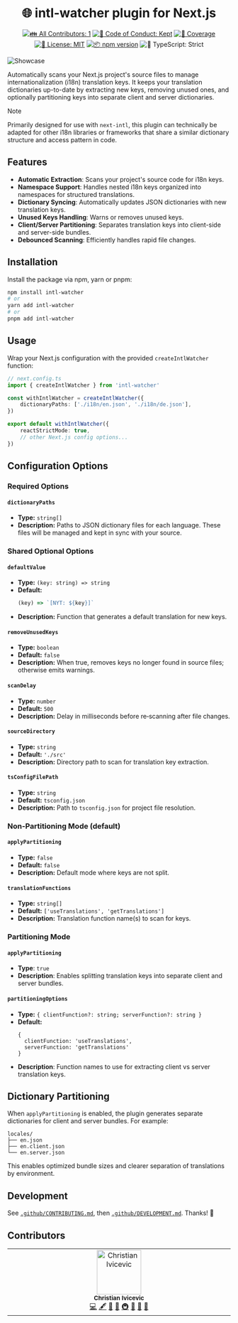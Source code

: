 <h1 align="center">🌐 intl-watcher plugin for Next.js </h1>

<p align="center">
	<!-- prettier-ignore-start -->
	<!-- ALL-CONTRIBUTORS-BADGE:START - Do not remove or modify this section -->
	<a href="#contributors" target="_blank"><img alt="👪 All Contributors: 1" src="https://img.shields.io/badge/%F0%9F%91%AA_all_contributors-1-21bb42.svg" /></a>
<!-- ALL-CONTRIBUTORS-BADGE:END -->
	<!-- prettier-ignore-end -->
	<a href="https://github.com/ChristianIvicevic/intl-watcher/blob/main/.github/CODE_OF_CONDUCT.md" target="_blank"><img alt="🤝 Code of Conduct: Kept" src="https://img.shields.io/badge/%F0%9F%A4%9D_code_of_conduct-kept-21bb42" /></a>
	<a href="https://codecov.io/gh/ChristianIvicevic/intl-watcher" target="_blank"><img alt="🧪 Coverage" src="https://img.shields.io/codecov/c/github/ChristianIvicevic/intl-watcher?label=%F0%9F%A7%AA%20coverage" /></a>
	<a href="https://github.com/ChristianIvicevic/intl-watcher/blob/main/LICENSE.md" target="_blank"><img alt="📝 License: MIT" src="https://img.shields.io/badge/%F0%9F%93%9D_license-MIT-21bb42.svg" /></a>
	<a href="http://npmjs.com/package/intl-watcher" target="_blank"><img alt="📦 npm version" src="https://img.shields.io/npm/v/intl-watcher?color=21bb42&label=%F0%9F%93%A6%20npm" /></a>
	<img alt="💪 TypeScript: Strict" src="https://img.shields.io/badge/%F0%9F%92%AA_typescript-strict-21bb42.svg" />
</p>

![Showcase](./assets/showcase.gif)

Automatically scans your Next.js project's source files to manage internationalization (i18n) translation keys.
It keeps your translation dictionaries up-to-date by extracting new keys, removing unused ones, and optionally partitioning keys into separate client and server dictionaries.

> [!NOTE]
> Primarily designed for use with `next-intl`, this plugin can technically be adapted for other i18n libraries or frameworks that share a similar dictionary structure and access pattern in code.

## Features

- **Automatic Extraction**: Scans your project's source code for i18n keys.
- **Namespace Support**: Handles nested i18n keys organized into namespaces for structured translations.
- **Dictionary Syncing**: Automatically updates JSON dictionaries with new translation keys.
- **Unused Keys Handling**: Warns or removes unused keys.
- **Client/Server Partitioning**: Separates translation keys into client-side and server-side bundles.
- **Debounced Scanning**: Efficiently handles rapid file changes.

## Installation

Install the package via npm, yarn or pnpm:
```bash
npm install intl-watcher
# or
yarn add intl-watcher
# or
pnpm add intl-watcher
```

## Usage

Wrap your Next.js configuration with the provided `createIntlWatcher` function:

```ts
// next.config.ts
import { createIntlWatcher } from 'intl-watcher'

const withIntlWatcher = createIntlWatcher({
	dictionaryPaths: ['./i18n/en.json', './i18n/de.json'],
})

export default withIntlWatcher({
	reactStrictMode: true,
	// other Next.js config options...
})
```

## Configuration Options

### Required Options

#### `dictionaryPaths`

- **Type:** `string[]`
- **Description:** Paths to JSON dictionary files for each language. These files will be managed and kept in sync with your source.

### Shared Optional Options

#### `defaultValue`

- **Type:** `(key: string) => string`
- **Default:**
  ```js
  (key) => `[NYT: ${key}]`
  ```
- **Description:** Function that generates a default translation for new keys.

#### `removeUnusedKeys`

- **Type:** `boolean`
- **Default:** `false`
- **Description:** When true, removes keys no longer found in source files; otherwise emits warnings.

#### `scanDelay`

- **Type:** `number`
- **Default:** `500`
- **Description:** Delay in milliseconds before re‑scanning after file changes.

#### `sourceDirectory`

- **Type:** `string`
- **Default:** `'./src'`
- **Description:** Directory path to scan for translation key extraction.

#### `tsConfigFilePath`

- **Type:** `string`
- **Default:** `tsconfig.json`
- **Description:** Path to `tsconfig.json` for project file resolution.

### Non-Partitioning Mode (default)

#### `applyPartitioning`

- **Type:** `false`
- **Default:** `false`
- **Description:** Default mode where keys are not split.

#### `translationFunctions`

- **Type:** `string[]`
- **Default:** `['useTranslations', 'getTranslations']`
- **Description:** Translation function name(s) to scan for keys.

### Partitioning Mode

#### `applyPartitioning`

- **Type**: `true`
- **Description**: Enables splitting translation keys into separate client and server bundles.

#### `partitioningOptions`

- **Type:** `{ clientFunction?: string; serverFunction?: string }`
- **Default:**
  ```json5
  {
    clientFunction: 'useTranslations',
    serverFunction: 'getTranslations'
  }
  ```
- **Description**: Function names to use for extracting client vs server translation keys.

## Dictionary Partitioning

When `applyPartitioning` is enabled, the plugin generates separate dictionaries for client and server bundles.
For example:

```
locales/
├── en.json
├── en.client.json
└── en.server.json
```

This enables optimized bundle sizes and clearer separation of translations by environment.

## Development

See [`.github/CONTRIBUTING.md`](./.github/CONTRIBUTING.md), then [`.github/DEVELOPMENT.md`](./.github/DEVELOPMENT.md).
Thanks! 💖

## Contributors

<!-- spellchecker: disable -->
<!-- ALL-CONTRIBUTORS-LIST:START - Do not remove or modify this section -->
<!-- prettier-ignore-start -->
<!-- markdownlint-disable -->
<table>
  <tbody>
    <tr>
      <td align="center" valign="top" width="14.28%"><img src="https://avatars.githubusercontent.com/u/45569997?v=4?s=100" width="100px;" alt="Christian Ivicevic"/><br /><sub><b>Christian Ivicevic</b></sub><br /><a href="https://github.com/ChristianIvicevic/intl-watcher/commits?author=ChristianIvicevic" title="Code">💻</a> <a href="#content-ChristianIvicevic" title="Content">🖋</a> <a href="https://github.com/ChristianIvicevic/intl-watcher/commits?author=ChristianIvicevic" title="Documentation">📖</a> <a href="#ideas-ChristianIvicevic" title="Ideas, Planning, & Feedback">🤔</a> <a href="#infra-ChristianIvicevic" title="Infrastructure (Hosting, Build-Tools, etc)">🚇</a> <a href="#maintenance-ChristianIvicevic" title="Maintenance">🚧</a> <a href="#projectManagement-ChristianIvicevic" title="Project Management">📆</a> <a href="#tool-ChristianIvicevic" title="Tools">🔧</a></td>
    </tr>
  </tbody>
</table>

<!-- markdownlint-restore -->
<!-- prettier-ignore-end -->

<!-- ALL-CONTRIBUTORS-LIST:END -->
<!-- spellchecker: enable -->

